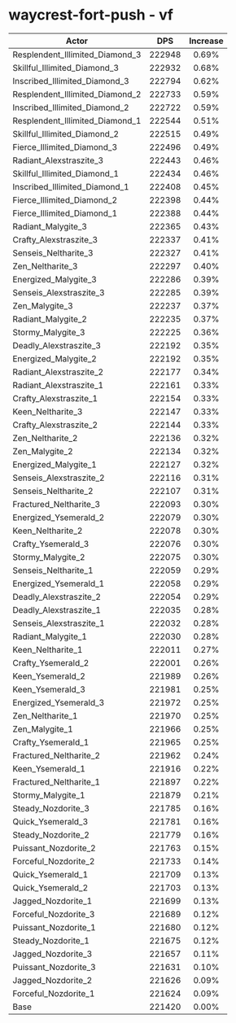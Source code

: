 # waycrest-fort-push - vf
| Actor | DPS | Increase |
|---|:---:|:---:|
|Resplendent_Illimited_Diamond_3|222948|0.69%|
|Skillful_Illimited_Diamond_3|222932|0.68%|
|Inscribed_Illimited_Diamond_3|222794|0.62%|
|Resplendent_Illimited_Diamond_2|222733|0.59%|
|Inscribed_Illimited_Diamond_2|222722|0.59%|
|Resplendent_Illimited_Diamond_1|222544|0.51%|
|Skillful_Illimited_Diamond_2|222515|0.49%|
|Fierce_Illimited_Diamond_3|222496|0.49%|
|Radiant_Alexstraszite_3|222443|0.46%|
|Skillful_Illimited_Diamond_1|222434|0.46%|
|Inscribed_Illimited_Diamond_1|222408|0.45%|
|Fierce_Illimited_Diamond_2|222398|0.44%|
|Fierce_Illimited_Diamond_1|222388|0.44%|
|Radiant_Malygite_3|222365|0.43%|
|Crafty_Alexstraszite_3|222337|0.41%|
|Senseis_Neltharite_3|222327|0.41%|
|Zen_Neltharite_3|222297|0.40%|
|Energized_Malygite_3|222286|0.39%|
|Senseis_Alexstraszite_3|222285|0.39%|
|Zen_Malygite_3|222237|0.37%|
|Radiant_Malygite_2|222235|0.37%|
|Stormy_Malygite_3|222225|0.36%|
|Deadly_Alexstraszite_3|222192|0.35%|
|Energized_Malygite_2|222192|0.35%|
|Radiant_Alexstraszite_2|222177|0.34%|
|Radiant_Alexstraszite_1|222161|0.33%|
|Crafty_Alexstraszite_1|222154|0.33%|
|Keen_Neltharite_3|222147|0.33%|
|Crafty_Alexstraszite_2|222144|0.33%|
|Zen_Neltharite_2|222136|0.32%|
|Zen_Malygite_2|222134|0.32%|
|Energized_Malygite_1|222127|0.32%|
|Senseis_Alexstraszite_2|222116|0.31%|
|Senseis_Neltharite_2|222107|0.31%|
|Fractured_Neltharite_3|222093|0.30%|
|Energized_Ysemerald_2|222079|0.30%|
|Keen_Neltharite_2|222078|0.30%|
|Crafty_Ysemerald_3|222076|0.30%|
|Stormy_Malygite_2|222075|0.30%|
|Senseis_Neltharite_1|222059|0.29%|
|Energized_Ysemerald_1|222058|0.29%|
|Deadly_Alexstraszite_2|222054|0.29%|
|Deadly_Alexstraszite_1|222035|0.28%|
|Senseis_Alexstraszite_1|222032|0.28%|
|Radiant_Malygite_1|222030|0.28%|
|Keen_Neltharite_1|222011|0.27%|
|Crafty_Ysemerald_2|222001|0.26%|
|Keen_Ysemerald_2|221989|0.26%|
|Keen_Ysemerald_3|221981|0.25%|
|Energized_Ysemerald_3|221972|0.25%|
|Zen_Neltharite_1|221970|0.25%|
|Zen_Malygite_1|221966|0.25%|
|Crafty_Ysemerald_1|221965|0.25%|
|Fractured_Neltharite_2|221962|0.24%|
|Keen_Ysemerald_1|221916|0.22%|
|Fractured_Neltharite_1|221897|0.22%|
|Stormy_Malygite_1|221879|0.21%|
|Steady_Nozdorite_3|221785|0.16%|
|Quick_Ysemerald_3|221781|0.16%|
|Steady_Nozdorite_2|221779|0.16%|
|Puissant_Nozdorite_2|221763|0.15%|
|Forceful_Nozdorite_2|221733|0.14%|
|Quick_Ysemerald_1|221709|0.13%|
|Quick_Ysemerald_2|221703|0.13%|
|Jagged_Nozdorite_1|221699|0.13%|
|Forceful_Nozdorite_3|221689|0.12%|
|Puissant_Nozdorite_1|221680|0.12%|
|Steady_Nozdorite_1|221675|0.12%|
|Jagged_Nozdorite_3|221657|0.11%|
|Puissant_Nozdorite_3|221631|0.10%|
|Jagged_Nozdorite_2|221626|0.09%|
|Forceful_Nozdorite_1|221624|0.09%|
|Base|221420|0.00%|
